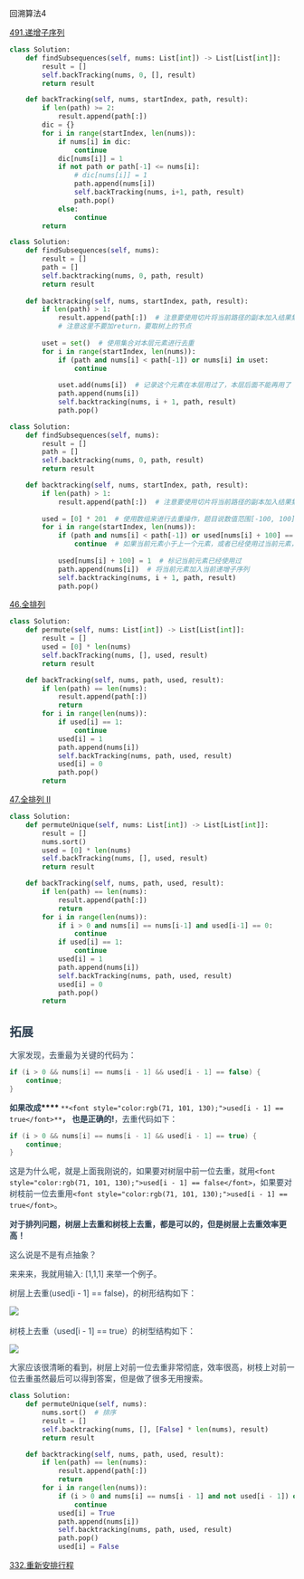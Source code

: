 回溯算法4

[491.递增子序列](https://www.programmercarl.com/0491.%E9%80%92%E5%A2%9E%E5%AD%90%E5%BA%8F%E5%88%97.html#%E5%85%B6%E4%BB%96%E8%AF%AD%E8%A8%80%E7%89%88%E6%9C%AC)

```python
class Solution:
    def findSubsequences(self, nums: List[int]) -> List[List[int]]:
        result = []
        self.backTracking(nums, 0, [], result)
        return result

    def backTracking(self, nums, startIndex, path, result):
        if len(path) >= 2:
            result.append(path[:])
        dic = {}
        for i in range(startIndex, len(nums)):
            if nums[i] in dic:
                continue
            dic[nums[i]] = 1
            if not path or path[-1] <= nums[i]:
                # dic[nums[i]] = 1
                path.append(nums[i])
                self.backTracking(nums, i+1, path, result)
                path.pop()
            else:
                continue
        return
```

```python
class Solution:
    def findSubsequences(self, nums):
        result = []
        path = []
        self.backtracking(nums, 0, path, result)
        return result
    
    def backtracking(self, nums, startIndex, path, result):
        if len(path) > 1:
            result.append(path[:])  # 注意要使用切片将当前路径的副本加入结果集
            # 注意这里不要加return，要取树上的节点
        
        uset = set()  # 使用集合对本层元素进行去重
        for i in range(startIndex, len(nums)):
            if (path and nums[i] < path[-1]) or nums[i] in uset:
                continue
            
            uset.add(nums[i])  # 记录这个元素在本层用过了，本层后面不能再用了
            path.append(nums[i])
            self.backtracking(nums, i + 1, path, result)
            path.pop()
```

```python
class Solution:
    def findSubsequences(self, nums):
        result = []
        path = []
        self.backtracking(nums, 0, path, result)
        return result

    def backtracking(self, nums, startIndex, path, result):
        if len(path) > 1:
            result.append(path[:])  # 注意要使用切片将当前路径的副本加入结果集
        
        used = [0] * 201  # 使用数组来进行去重操作，题目说数值范围[-100, 100]
        for i in range(startIndex, len(nums)):
            if (path and nums[i] < path[-1]) or used[nums[i] + 100] == 1:
                continue  # 如果当前元素小于上一个元素，或者已经使用过当前元素，则跳过当前元素
            
            used[nums[i] + 100] = 1  # 标记当前元素已经使用过
            path.append(nums[i])  # 将当前元素加入当前递增子序列
            self.backtracking(nums, i + 1, path, result)
            path.pop()
```



[46.全排列](https://www.programmercarl.com/0046.%E5%85%A8%E6%8E%92%E5%88%97.html#%E7%AE%97%E6%B3%95%E5%85%AC%E5%BC%80%E8%AF%BE)

```python
class Solution:
    def permute(self, nums: List[int]) -> List[List[int]]:
        result = []
        used = [0] * len(nums)
        self.backTracking(nums, [], used, result)
        return result

    def backTracking(self, nums, path, used, result):
        if len(path) == len(nums):
            result.append(path[:])
            return
        for i in range(len(nums)):
            if used[i] == 1:
                continue
            used[i] = 1
            path.append(nums[i])
            self.backTracking(nums, path, used, result)
            used[i] = 0
            path.pop()
        return
```



[47.全排列 II](https://www.programmercarl.com/0047.%E5%85%A8%E6%8E%92%E5%88%97II.html#%E5%85%B6%E4%BB%96%E8%AF%AD%E8%A8%80%E7%89%88%E6%9C%AC)

```python
class Solution:
    def permuteUnique(self, nums: List[int]) -> List[List[int]]:
        result = []
        nums.sort()
        used = [0] * len(nums)
        self.backTracking(nums, [], used, result)
        return result

    def backTracking(self, nums, path, used, result):
        if len(path) == len(nums):
            result.append(path[:])
            return
        for i in range(len(nums)):
            if i > 0 and nums[i] == nums[i-1] and used[i-1] == 0:
                continue
            if used[i] == 1:
                continue
            used[i] = 1
            path.append(nums[i])
            self.backTracking(nums, path, used, result)
            used[i] = 0
            path.pop()
        return
```

## <font style="color:rgb(44, 62, 80);">拓展</font>
<font style="color:rgb(44, 62, 80);">大家发现，去重最为关键的代码为：</font>

```cpp
if (i > 0 && nums[i] == nums[i - 1] && used[i - 1] == false) {
    continue;
}
```

**<font style="color:rgb(44, 62, 80);">如果改成</font>****<font style="color:rgb(44, 62, 80);"> </font>**`**<font style="color:rgb(71, 101, 130);">used[i - 1] == true</font>**`**<font style="color:rgb(44, 62, 80);">， 也是正确的!</font>**<font style="color:rgb(44, 62, 80);">，去重代码如下：</font>

```cpp
if (i > 0 && nums[i] == nums[i - 1] && used[i - 1] == true) {
    continue;
}
```

<font style="color:rgb(44, 62, 80);">这是为什么呢，就是上面我刚说的，如果要对树层中前一位去重，就用</font>`<font style="color:rgb(71, 101, 130);">used[i - 1] == false</font>`<font style="color:rgb(44, 62, 80);">，如果要对树枝前一位去重用</font>`<font style="color:rgb(71, 101, 130);">used[i - 1] == true</font>`<font style="color:rgb(44, 62, 80);">。</font>

**<font style="color:rgb(44, 62, 80);">对于排列问题，树层上去重和树枝上去重，都是可以的，但是树层上去重效率更高！</font>**

<font style="color:rgb(44, 62, 80);">这么说是不是有点抽象？</font>

<font style="color:rgb(44, 62, 80);">来来来，我就用输入: [1,1,1] 来举一个例子。</font>

<font style="color:rgb(44, 62, 80);">树层上去重(used[i - 1] == false)，的树形结构如下：</font>

![](https://cdn.nlark.com/yuque/0/2024/png/50218620/1732685219502-57c8916e-ff33-4002-86b1-082219a05709.png)<font style="color:rgb(44, 62, 80);">  
</font>

<font style="color:rgb(44, 62, 80);">树枝上去重（used[i - 1] == true）的树型结构如下：</font>

![](https://cdn.nlark.com/yuque/0/2024/png/50218620/1732685236616-a69fac0e-7d24-47b4-b59e-dac1d5b6c236.png)

<font style="color:rgb(44, 62, 80);">大家应该很清晰的看到，树层上对前一位去重非常彻底，效率很高，树枝上对前一位去重虽然最后可以得到答案，但是做了很多无用搜索。</font>

<font style="color:rgb(44, 62, 80);"></font>

```python
class Solution:
    def permuteUnique(self, nums):
        nums.sort()  # 排序
        result = []
        self.backtracking(nums, [], [False] * len(nums), result)
        return result

    def backtracking(self, nums, path, used, result):
        if len(path) == len(nums):
            result.append(path[:])
            return
        for i in range(len(nums)):
            if (i > 0 and nums[i] == nums[i - 1] and not used[i - 1]) or used[i]:
                continue
            used[i] = True
            path.append(nums[i])
            self.backtracking(nums, path, used, result)
            path.pop()
            used[i] = False
```



[332.重新安排行程](https://www.programmercarl.com/0332.%E9%87%8D%E6%96%B0%E5%AE%89%E6%8E%92%E8%A1%8C%E7%A8%8B.html#%E7%AE%97%E6%B3%95%E5%85%AC%E5%BC%80%E8%AF%BE)




